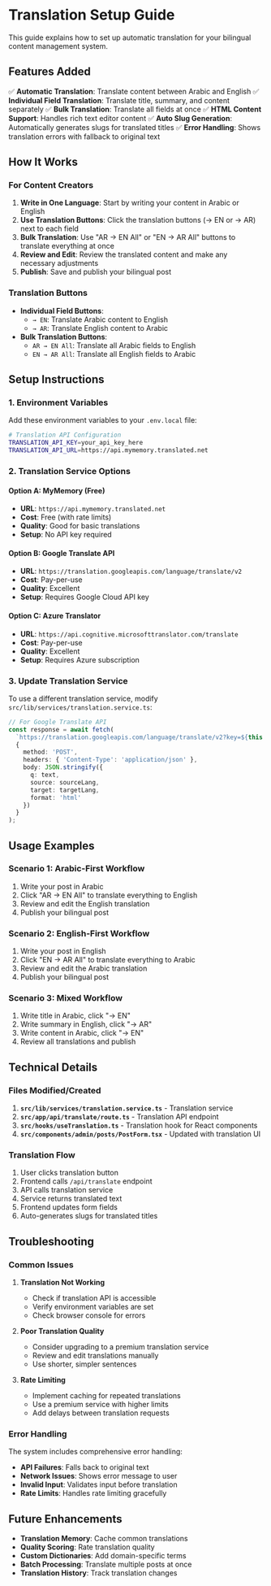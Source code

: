 # Translation Setup Guide

This guide explains how to set up automatic translation for your bilingual content management system.

## Features Added

✅ **Automatic Translation**: Translate content between Arabic and English
✅ **Individual Field Translation**: Translate title, summary, and content separately
✅ **Bulk Translation**: Translate all fields at once
✅ **HTML Content Support**: Handles rich text editor content
✅ **Auto Slug Generation**: Automatically generates slugs for translated titles
✅ **Error Handling**: Shows translation errors with fallback to original text

## How It Works

### For Content Creators

1. **Write in One Language**: Start by writing your content in Arabic or English
2. **Use Translation Buttons**: Click the translation buttons (→ EN or → AR) next to each field
3. **Bulk Translation**: Use "AR → EN All" or "EN → AR All" buttons to translate everything at once
4. **Review and Edit**: Review the translated content and make any necessary adjustments
5. **Publish**: Save and publish your bilingual post

### Translation Buttons

- **Individual Field Buttons**: 
  - `→ EN`: Translate Arabic content to English
  - `→ AR`: Translate English content to Arabic
- **Bulk Translation Buttons**:
  - `AR → EN All`: Translate all Arabic fields to English
  - `EN → AR All`: Translate all English fields to Arabic

## Setup Instructions

### 1. Environment Variables

Add these environment variables to your `.env.local` file:

```bash
# Translation API Configuration
TRANSLATION_API_KEY=your_api_key_here
TRANSLATION_API_URL=https://api.mymemory.translated.net
```

### 2. Translation Service Options

#### Option A: MyMemory (Free)
- **URL**: `https://api.mymemory.translated.net`
- **Cost**: Free (with rate limits)
- **Quality**: Good for basic translations
- **Setup**: No API key required

#### Option B: Google Translate API
- **URL**: `https://translation.googleapis.com/language/translate/v2`
- **Cost**: Pay-per-use
- **Quality**: Excellent
- **Setup**: Requires Google Cloud API key

#### Option C: Azure Translator
- **URL**: `https://api.cognitive.microsofttranslator.com/translate`
- **Cost**: Pay-per-use
- **Quality**: Excellent
- **Setup**: Requires Azure subscription

### 3. Update Translation Service

To use a different translation service, modify `src/lib/services/translation.service.ts`:

```typescript
// For Google Translate API
const response = await fetch(
  `https://translation.googleapis.com/language/translate/v2?key=${this.apiKey}`,
  {
    method: 'POST',
    headers: { 'Content-Type': 'application/json' },
    body: JSON.stringify({
      q: text,
      source: sourceLang,
      target: targetLang,
      format: 'html'
    })
  }
);
```

## Usage Examples

### Scenario 1: Arabic-First Workflow
1. Write your post in Arabic
2. Click "AR → EN All" to translate everything to English
3. Review and edit the English translation
4. Publish your bilingual post

### Scenario 2: English-First Workflow
1. Write your post in English
2. Click "EN → AR All" to translate everything to Arabic
3. Review and edit the Arabic translation
4. Publish your bilingual post

### Scenario 3: Mixed Workflow
1. Write title in Arabic, click "→ EN"
2. Write summary in English, click "→ AR"
3. Write content in Arabic, click "→ EN"
4. Review all translations and publish

## Technical Details

### Files Modified/Created

1. **`src/lib/services/translation.service.ts`** - Translation service
2. **`src/app/api/translate/route.ts`** - Translation API endpoint
3. **`src/hooks/useTranslation.ts`** - Translation hook for React components
4. **`src/components/admin/posts/PostForm.tsx`** - Updated with translation UI

### Translation Flow

1. User clicks translation button
2. Frontend calls `/api/translate` endpoint
3. API calls translation service
4. Service returns translated text
5. Frontend updates form fields
6. Auto-generates slugs for translated titles

## Troubleshooting

### Common Issues

1. **Translation Not Working**
   - Check if translation API is accessible
   - Verify environment variables are set
   - Check browser console for errors

2. **Poor Translation Quality**
   - Consider upgrading to a premium translation service
   - Review and edit translations manually
   - Use shorter, simpler sentences

3. **Rate Limiting**
   - Implement caching for repeated translations
   - Use a premium service with higher limits
   - Add delays between translation requests

### Error Handling

The system includes comprehensive error handling:
- **API Failures**: Falls back to original text
- **Network Issues**: Shows error message to user
- **Invalid Input**: Validates input before translation
- **Rate Limits**: Handles rate limiting gracefully

## Future Enhancements

- **Translation Memory**: Cache common translations
- **Quality Scoring**: Rate translation quality
- **Custom Dictionaries**: Add domain-specific terms
- **Batch Processing**: Translate multiple posts at once
- **Translation History**: Track translation changes
